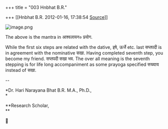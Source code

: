 +++
title = "003 Hnbhat B.R."

+++
[[Hnbhat B.R.	2012-01-16, 17:38:54 [Source](https://groups.google.com/g/samskrita/c/EVAH7w1CE2U)]]



![image.png](https://groups.google.com/group/samskrita/attach/fa3106cd0a9e365e/image.png?part=0.1 "image.png")  

  

The above is the mantra in आश्वलायन० प्रयोग.

  

While the first six steps are related with the dative, इषे, ऊर्जे etc. last सप्तपदी is in agreement with the nominative सखा. Having completed seventh step, you become my friend. सप्तपदी सखा भव. The over all meaning is the seventh stepping is for life long accompaniment as some prayoga specified सख्याय instead of सखा.

  

  

  



  

--  

*Dr. Hari Narayana Bhat B.R. M.A., Ph.D.,  
*

**Research Scholar,  
**



